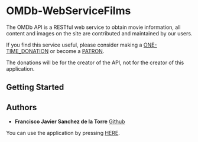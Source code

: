 # OMDb-WebServiceFilms

The OMDb API is a RESTful web service to obtain movie information, all content and images on the site are contributed and maintained by our users. 

If you find this service useful, please consider making a [ONE-TIME_DONATION](https://www.paypal.me/FritzAPI) or become a [PATRON](https://www.patreon.com/bePatron?u=5038490).

The donations will be for the creator of the API, not for the creator of this application.

## Getting Started



## Authors

* **Francisco Javier Sanchez de la Torre** [Github](https://github.com/Franklonchas)

You can use the application by pressing [HERE](https://franklonchas.github.io/OMDb-WebServiceFilms/).
